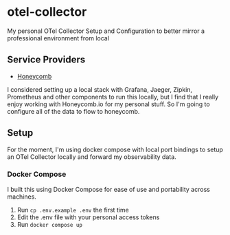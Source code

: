 # otel-collector

My personal OTel Collector Setup and Configuration to better mirror a professional environment from local

## Service Providers

- [Honeycomb](https://honeycomb.io)

I considered setting up a local stack with Grafana, Jaeger, Zipkin, Prometheus and other components to run this locally, but I find that I really enjoy working with Honeycomb.io for my personal stuff. So I'm going to configure all of the data to flow to honeycomb.

## Setup

For the moment, I'm using docker compose with local port bindings to setup an OTel Collector locally and forward my observability data.

### Docker Compose

I built this using Docker Compose for ease of use and portability across machines.

1. Run `cp .env.example .env` the first time
1. Edit the .env file with your personal access tokens
1. Run `docker compose up`
